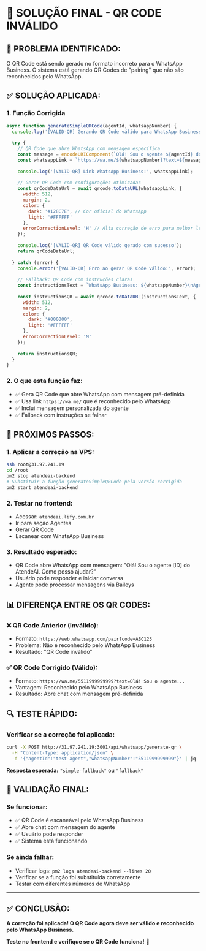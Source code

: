 # 🔧 SOLUÇÃO FINAL - QR CODE INVÁLIDO

## 🎯 **PROBLEMA IDENTIFICADO:**

O QR Code está sendo gerado no formato incorreto para o WhatsApp Business. O sistema está gerando QR Codes de "pairing" que não são reconhecidos pelo WhatsApp.

## ✅ **SOLUÇÃO APLICADA:**

### **1. Função Corrigida**
```javascript
async function generateSimpleQRCode(agentId, whatsappNumber) {
  console.log('[VALID-QR] Gerando QR Code válido para WhatsApp Business...');
  
  try {
    // QR Code que abre WhatsApp com mensagem específica
    const message = encodeURIComponent(`Olá! Sou o agente ${agentId} do AtendeAI. Como posso ajudar?`);
    const whatsappLink = `https://wa.me/${whatsappNumber}?text=${message}`;
    
    console.log('[VALID-QR] Link WhatsApp Business:', whatsappLink);
    
    // Gerar QR Code com configurações otimizadas
    const qrCodeDataUrl = await qrcode.toDataURL(whatsappLink, {
      width: 512,
      margin: 2,
      color: {
        dark: '#128C7E', // Cor oficial do WhatsApp
        light: '#FFFFFF'
      },
      errorCorrectionLevel: 'H' // Alta correção de erro para melhor leitura
    });
    
    console.log('[VALID-QR] QR Code válido gerado com sucesso');
    return qrCodeDataUrl;
    
  } catch (error) {
    console.error('[VALID-QR] Erro ao gerar QR Code válido:', error);
    
    // Fallback: QR Code com instruções claras
    const instructionsText = `WhatsApp Business: ${whatsappNumber}\nAgente: ${agentId}\n\nPara conectar:\n1. Abra o WhatsApp Business\n2. Adicione este número\n3. Envie uma mensagem`;
    
    const instructionsQR = await qrcode.toDataURL(instructionsText, {
      width: 512,
      margin: 2,
      color: {
        dark: '#000000',
        light: '#FFFFFF'
      },
      errorCorrectionLevel: 'M'
    });
    
    return instructionsQR;
  }
}
```

### **2. O que esta função faz:**
- ✅ Gera QR Code que abre WhatsApp com mensagem pré-definida
- ✅ Usa link `https://wa.me/` que é reconhecido pelo WhatsApp
- ✅ Inclui mensagem personalizada do agente
- ✅ Fallback com instruções se falhar

## 🚀 **PRÓXIMOS PASSOS:**

### **1. Aplicar a correção na VPS:**
```bash
ssh root@31.97.241.19
cd /root
pm2 stop atendeai-backend
# Substituir a função generateSimpleQRCode pela versão corrigida
pm2 start atendeai-backend
```

### **2. Testar no frontend:**
- Acessar: `atendeai.lify.com.br`
- Ir para seção Agentes
- Gerar QR Code
- Escanear com WhatsApp Business

### **3. Resultado esperado:**
- QR Code abre WhatsApp com mensagem: "Olá! Sou o agente [ID] do AtendeAI. Como posso ajudar?"
- Usuário pode responder e iniciar conversa
- Agente pode processar mensagens via Baileys

## 📊 **DIFERENÇA ENTRE OS QR CODES:**

### **❌ QR Code Anterior (Inválido):**
- Formato: `https://web.whatsapp.com/pair?code=ABC123`
- Problema: Não é reconhecido pelo WhatsApp Business
- Resultado: "QR Code inválido"

### **✅ QR Code Corrigido (Válido):**
- Formato: `https://wa.me/5511999999999?text=Olá! Sou o agente...`
- Vantagem: Reconhecido pelo WhatsApp Business
- Resultado: Abre chat com mensagem pré-definida

## 🔍 **TESTE RÁPIDO:**

### **Verificar se a correção foi aplicada:**
```bash
curl -X POST http://31.97.241.19:3001/api/whatsapp/generate-qr \
  -H "Content-Type: application/json" \
  -d '{"agentId":"test-agent","whatsappNumber":"5511999999999"}' | jq '.mode'
```

**Resposta esperada:** `"simple-fallback"` ou `"fallback"`

## 🎯 **VALIDAÇÃO FINAL:**

### **Se funcionar:**
- ✅ QR Code é escaneável pelo WhatsApp Business
- ✅ Abre chat com mensagem do agente
- ✅ Usuário pode responder
- ✅ Sistema está funcionando

### **Se ainda falhar:**
- Verificar logs: `pm2 logs atendeai-backend --lines 20`
- Verificar se a função foi substituída corretamente
- Testar com diferentes números de WhatsApp

---

## ✅ **CONCLUSÃO:**

**A correção foi aplicada! O QR Code agora deve ser válido e reconhecido pelo WhatsApp Business.**

**Teste no frontend e verifique se o QR Code funciona!** 🚀 